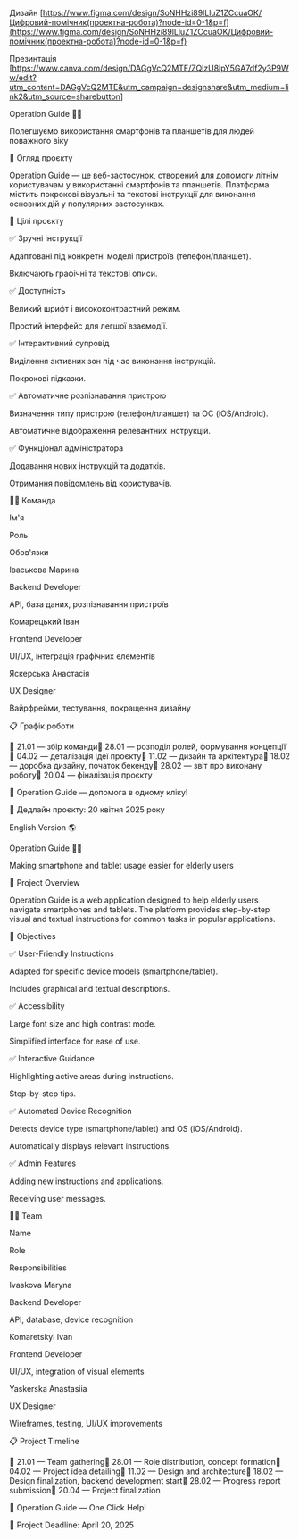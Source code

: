 Дизайн
[https://www.figma.com/design/SoNHHzi89lLluZ1ZCcuaOK/Цифровий-помічник(проектна-робота)?node-id=0-1&p=f](https://www.figma.com/design/SoNHHzi89lLluZ1ZCcuaOK/Цифровий-помічник(проектна-робота)?node-id=0-1&p=f)

Презинтація 
[https://www.canva.com/design/DAGgVcQ2MTE/ZQlzU8lpY5GA7df2y3P9Ww/edit?utm_content=DAGgVcQ2MTE&utm_campaign=designshare&utm_medium=link2&utm_source=sharebutton]

Operation Guide 📱📖

Полегшуємо використання смартфонів та планшетів для людей поважного віку

📌 Огляд проєкту

Operation Guide — це веб-застосунок, створений для допомоги літнім користувачам у використанні смартфонів та планшетів. Платформа містить покрокові візуальні та текстові інструкції для виконання основних дій у популярних застосунках.

🎯 Цілі проєкту

✅ Зручні інструкції

Адаптовані під конкретні моделі пристроїв (телефон/планшет).

Включають графічні та текстові описи.

✅ Доступність

Великий шрифт і висококонтрастний режим.

Простий інтерфейс для легшої взаємодії.

✅ Інтерактивний супровід

Виділення активних зон під час виконання інструкцій.

Покрокові підказки.

✅ Автоматичне розпізнавання пристрою

Визначення типу пристрою (телефон/планшет) та ОС (iOS/Android).

Автоматичне відображення релевантних інструкцій.

✅ Функціонал адміністратора

Додавання нових інструкцій та додатків.

Отримання повідомлень від користувачів.

👨‍💻 Команда

Ім'я

Роль

Обов'язки

Іваськова Марина

Backend Developer

API, база даних, розпізнавання пристроїв

Комарецький Іван

Frontend Developer

UI/UX, інтеграція графічних елементів

Яскерська Анастасія

UX Designer

Вайрфрейми, тестування, покращення дизайну

📋 Графік роботи

📌 21.01 — збір команди📌 28.01 — розподіл ролей, формування концепції📌 04.02 — деталізація ідеї проєкту📌 11.02 — дизайн та архітектура📌 18.02 — доробка дизайну, початок бекенду📌 28.02 — звіт про виконану роботу📌 20.04 — фіналізація проєкту

🚀 Operation Guide — допомога в одному кліку!

📅 Дедлайн проєкту: 20 квітня 2025 року

English Version 🌎

Operation Guide 📱📖

Making smartphone and tablet usage easier for elderly users

📌 Project Overview

Operation Guide is a web application designed to help elderly users navigate smartphones and tablets. The platform provides step-by-step visual and textual instructions for common tasks in popular applications.

🎯 Objectives

✅ User-Friendly Instructions

Adapted for specific device models (smartphone/tablet).

Includes graphical and textual descriptions.

✅ Accessibility

Large font size and high contrast mode.

Simplified interface for ease of use.

✅ Interactive Guidance

Highlighting active areas during instructions.

Step-by-step tips.

✅ Automated Device Recognition

Detects device type (smartphone/tablet) and OS (iOS/Android).

Automatically displays relevant instructions.

✅ Admin Features

Adding new instructions and applications.

Receiving user messages.

👨‍💻 Team

Name

Role

Responsibilities

Ivaskova Maryna

Backend Developer

API, database, device recognition

Komaretskyi Ivan

Frontend Developer

UI/UX, integration of visual elements

Yaskerska Anastasiia

UX Designer

Wireframes, testing, UI/UX improvements

📋 Project Timeline

📌 21.01 — Team gathering📌 28.01 — Role distribution, concept formation📌 04.02 — Project idea detailing📌 11.02 — Design and architecture📌 18.02 — Design finalization, backend development start📌 28.02 — Progress report submission📌 20.04 — Project finalization

🚀 Operation Guide — One Click Help!

📅 Project Deadline: April 20, 2025

